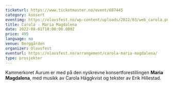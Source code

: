 ```yaml
---
ticketurl: https://www.ticketmaster.no/event/687445
category: konsert
eventimg: https://olavsfest.no/wp-content/uploads/2022/03/web_carola.png
title: Carola - Maria Magdalena
date: 2022-08-01T18:00:00.000Z
price: 495
language: no
venue: Borggården
organizer: Olavsfest
eventurl: https://olavsfest.no/arrangement/carola-maria-magdalena/
type: prosjekter
---
```


Kammerkoret Aurum er med på den nyskrevne konsertforestillingen **Maria Magdalena**, med musikk av Carola Häggkvist og tekster av Erik Hillestad.
